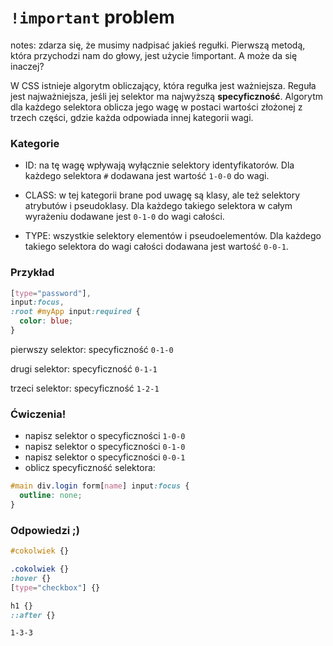 # `!important` problem

notes: zdarza się, że musimy nadpisać jakieś regułki. Pierwszą metodą,
która przychodzi nam do głowy, jest użycie !important. A może da się inaczej?


W CSS istnieje algorytm obliczający, która regułka jest ważniejsza.
Reguła jest najważniejsza, jeśli jej selektor ma najwyższą
**specyficzność**<!-- .element: style="color:red"-->.
Algorytm dla każdego selektora oblicza jego wagę w postaci wartości
złożonej z trzech części, gdzie każda odpowiada innej kategorii wagi.


### Kategorie

 * <!-- .element: class="fragment fade-in-then-semi-out" -->
   ID: na tę wagę wpływają wyłącznie selektory identyfikatorów.
   Dla każdego selektora `#` dodawana jest wartość `1-0-0` do wagi.

 * <!-- .element: class="fragment fade-in-then-semi-out" -->
   CLASS: w tej kategorii brane pod uwagę są klasy, ale też selektory
   atrybutów i pseudoklasy. Dla każdego takiego selektora w całym wyrażeniu
   dodawane jest `0-1-0`<!-- .element: style="white-space:nowrap" --> do wagi całości.

 * <!-- .element: class="fragment fade-in" -->
   TYPE: wszystkie selektory elementów i pseudoelementów. Dla każdego takiego
   selektora do wagi całości dodawana jest wartość `0-0-1`.


### Przykład

```css [1|2|3|1-5]
[type="password"],
input:focus,
:root #myApp input:required {
  color: blue;
}
```

pierwszy selektor: specyficzność `0-1-0`
<!-- .element: class="fragment fade-in-then-semi-out" -->

drugi selektor: specyficzność `0-1-1`
<!-- .element: class="fragment fade-in-then-semi-out" -->

trzeci selektor: specyficzność `1-2-1`
<!-- .element: class="fragment fade-in" -->


### Ćwiczenia!

 * <!-- .element: class="fragment fade-in" -->
   napisz selektor o specyficzności `1-0-0`
 * <!-- .element: class="fragment fade-in" -->
   napisz selektor o specyficzności `0-1-0`
 * <!-- .element: class="fragment fade-in" -->
   napisz selektor o specyficzności `0-0-1`
 * <!-- .element: class="fragment fade-in" -->
   oblicz specyficzność selektora:
  ```css
  #main div.login form[name] input:focus {
    outline: none;
  }
  ```


### Odpowiedzi ;)

```css
#cokolwiek {}
```
<!-- .element: class="fragment fade-in" -->

```css
.cokolwiek {}
:hover {}
[type="checkbox"] {}
```
<!-- .element: class="fragment fade-in" -->

```css
h1 {}
::after {}
```
<!-- .element: class="fragment fade-in" -->

```text
1-3-3
```
<!-- .element: class="fragment fade-in" -->
